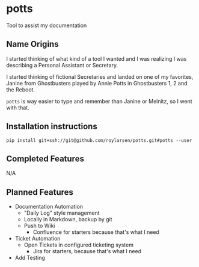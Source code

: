 # potts

Tool to assist my documentation

## Name Origins

I started thinking of what kind of a tool I wanted and I was realizing I was describing a Personal Assistant or Secretary.

I started thinking of fictional Secretaries and landed on one of my favorites, Janine from Ghostbusters played by Annie Potts in Ghostbusters 1, 2 and the Reboot.

`potts` is way easier to type and remember than Janine or Melnitz, so I went with that.

## Installation instructions

`pip install git+ssh://git@github.com/roylarsen/potts.git#potts --user`

## Completed Features

N/A

## Planned Features

* Documentation Automation
  * "Daily Log" style management
  * Locally in Markdown, backup by git
  * Push to Wiki
    * Confluence for starters because that's what I need
* Ticket Automation
  * Open Tickets in configured ticketing system
    * Jira for starters, because that's what I need
* Add Testing
